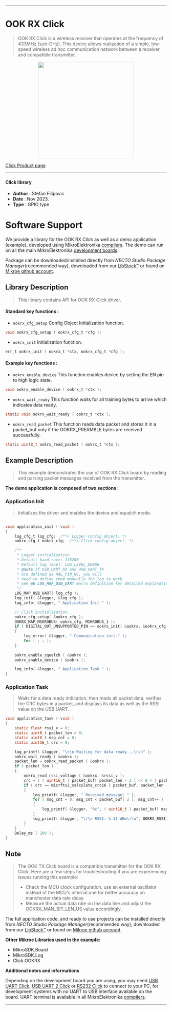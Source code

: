 
---
# OOK RX Click

> OOK RX Click is a wireless receiver that operates at the frequency of 433MHz (sub-GHz). This device allows realization of a simple, low-speed wireless ad hoc communication network between a receiver and compatible transmitter.

<p align="center">
  <img src="https://download.mikroe.com/images/click_for_ide/ookrx_click.png" height=300px>
</p>

[Click Product page](https://www.mikroe.com/ook-rx-click)

---


#### Click library

- **Author**        : Stefan Filipovic
- **Date**          : Nov 2023.
- **Type**          : GPIO type


# Software Support

We provide a library for the OOK RX Click
as well as a demo application (example), developed using MikroElektronika
[compilers](https://www.mikroe.com/necto-studio).
The demo can run on all the main MikroElektronika [development boards](https://www.mikroe.com/development-boards).

Package can be downloaded/installed directly from *NECTO Studio Package Manager*(recommended way), downloaded from our [LibStock&trade;](https://libstock.mikroe.com) or found on [Mikroe github account](https://github.com/MikroElektronika/mikrosdk_click_v2/tree/master/clicks).

## Library Description

> This library contains API for OOK RX Click driver.

#### Standard key functions :

- `ookrx_cfg_setup` Config Object Initialization function.
```c
void ookrx_cfg_setup ( ookrx_cfg_t *cfg );
```

- `ookrx_init` Initialization function.
```c
err_t ookrx_init ( ookrx_t *ctx, ookrx_cfg_t *cfg );
```

#### Example key functions :

- `ookrx_enable_device` This function enables device by setting the EN pin to high logic state.
```c
void ookrx_enable_device ( ookrx_t *ctx );
```

- `ookrx_wait_ready` This function waits for all training bytes to arrive which indicates data ready.
```c
static void ookrx_wait_ready ( ookrx_t *ctx );
```

- `ookrx_read_packet` This function reads data packet and stores it in a packet_buf only if the OOKRX_PREAMBLE bytes are received successfully.
```c
static uint8_t ookrx_read_packet ( ookrx_t *ctx );
```

## Example Description

> This example demonstrates the use of OOK RX Click board by reading and parsing packet messages received from the transmitter.

**The demo application is composed of two sections :**

### Application Init

> Initializes the driver and enables the device and squelch mode. 

```c

void application_init ( void )
{
    log_cfg_t log_cfg;  /**< Logger config object. */
    ookrx_cfg_t ookrx_cfg;  /**< Click config object. */

    /** 
     * Logger initialization.
     * Default baud rate: 115200
     * Default log level: LOG_LEVEL_DEBUG
     * @note If USB_UART_RX and USB_UART_TX 
     * are defined as HAL_PIN_NC, you will 
     * need to define them manually for log to work. 
     * See @b LOG_MAP_USB_UART macro definition for detailed explanation.
     */
    LOG_MAP_USB_UART( log_cfg );
    log_init( &logger, &log_cfg );
    log_info( &logger, " Application Init " );

    // Click initialization.
    ookrx_cfg_setup( &ookrx_cfg );
    OOKRX_MAP_MIKROBUS( ookrx_cfg, MIKROBUS_1 );
    if ( DIGITAL_OUT_UNSUPPORTED_PIN == ookrx_init( &ookrx, &ookrx_cfg ) ) 
    {
        log_error( &logger, " Communication init." );
        for ( ; ; );
    }
    
    ookrx_enable_squelch ( &ookrx );
    ookrx_enable_device ( &ookrx );

    log_info( &logger, " Application Task " );
}

```

### Application Task

> Waits for a data ready indication, then reads all packet data, verifies the CRC bytes in a packet, and displays its data as well as the RSSI value on the USB UART.

```c
void application_task ( void )
{
    static float rssi_v = 0;
    static uint8_t packet_len = 0;
    static uint8_t msg_cnt = 0;
    static uint16_t crc = 0;

    log_printf( &logger, "\r\n Waiting for data ready...\r\n" );
    ookrx_wait_ready ( &ookrx );
    packet_len = ookrx_read_packet ( &ookrx );
    if ( packet_len )
    {
        ookrx_read_rssi_voltage ( &ookrx, &rssi_v );
        crc = ( ( uint16_t ) packet_buf[ packet_len - 2 ] << 8 ) | packet_buf[ packet_len - 1 ];
        if ( crc == micrftx2_calculate_crc16 ( packet_buf, packet_len - 2 ) )
        {
            log_printf( &logger, " Received message: " );
            for ( msg_cnt = 0; msg_cnt < packet_buf[ 2 ]; msg_cnt++ )
            {
                log_printf( &logger, "%c", ( uint16_t ) packet_buf[ msg_cnt + 3 ] );
            }
            log_printf( &logger, "\r\n RSSI: %.1f dBm\r\n", OOKRX_RSSI_V_TO_DBM ( rssi_v ) );
        }
    }
    Delay_ms ( 100 );
}
```

## Note

> The OOK TX Click board is a compatible transmitter for the OOK RX Click.
Here are a few steps for troubleshooting if you are experiencing issues running this example:
> - Check the MCU clock configuration, use an external oscillator instead of the MCU's internal one for better accuracy on manchester data rate delay.
> - Measure the actual data rate on the data line and adjust the OOKRX_MAN_BIT_LEN_US value accordingly.

The full application code, and ready to use projects can be installed directly from *NECTO Studio Package Manager*(recommended way), downloaded from our [LibStock&trade;](https://libstock.mikroe.com) or found on [Mikroe github account](https://github.com/MikroElektronika/mikrosdk_click_v2/tree/master/clicks).

**Other Mikroe Libraries used in the example:**

- MikroSDK.Board
- MikroSDK.Log
- Click.OOKRX

**Additional notes and informations**

Depending on the development board you are using, you may need
[USB UART Click](https://www.mikroe.com/usb-uart-click),
[USB UART 2 Click](https://www.mikroe.com/usb-uart-2-click) or
[RS232 Click](https://www.mikroe.com/rs232-click) to connect to your PC, for
development systems with no UART to USB interface available on the board. UART
terminal is available in all MikroElektronika
[compilers](https://shop.mikroe.com/compilers).

---
